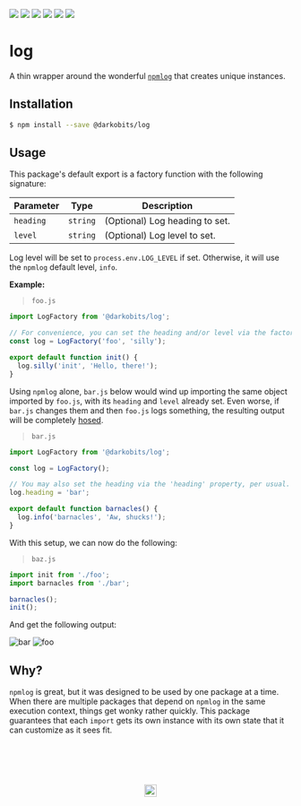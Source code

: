 [![][npm-img]][npm-url] [![][travis-img]][travis-url] [![][david-img]][david-url] [![][david-dev-img]][david-dev-url] [![][cc-img]][cc-url] [![][xo-img]][xo-url]

# log

A thin wrapper around the wonderful [`npmlog`](https://github.com/npm/npmlog) that creates unique instances.

## Installation

```bash
$ npm install --save @darkobits/log
```

## Usage

This package's default export is a factory function with the following signature:

|Parameter|Type|Description|
|---|---|---|
|`heading`|`string`|(Optional) Log heading to set.|
|`level`|`string`|(Optional) Log level to set.|

Log level will be set to `process.env.LOG_LEVEL` if set. Otherwise, it will use the `npmlog` default level, `info`.

**Example:**

> `foo.js`

```js
import LogFactory from '@darkobits/log';

// For convenience, you can set the heading and/or level via the factory function.
const log = LogFactory('foo', 'silly');

export default function init() {
  log.silly('init', 'Hello, there!');
}

```

Using `npmlog` alone, `bar.js` below would wind up importing the same object imported by `foo.js`, with its `heading` and `level` already set. Even worse, if `bar.js` changes them and then `foo.js` logs something, the resulting output will be completely [hosed](https://www.youtube.com/embed/hdBBq56T_Gc?autoplay=1&rel=0&modestbranding=1).


> `bar.js`

```js
import LogFactory from '@darkobits/log';

const log = LogFactory();

// You may also set the heading via the 'heading' property, per usual.
log.heading = 'bar';

export default function barnacles() {
  log.info('barnacles', 'Aw, shucks!');
}
```

With this setup, we can now do the following:

> `baz.js`

```js
import init from './foo';
import barnacles from './bar';

barnacles();
init();
```

And get the following output:

![bar](https://user-images.githubusercontent.com/441546/32649476-f9b915ca-c5ae-11e7-8bc8-9d7e2542640e.jpg)
![foo](https://user-images.githubusercontent.com/441546/32649473-f5303614-c5ae-11e7-871f-b7c8321ffd7c.jpg)

## Why?

`npmlog` is great, but it was designed to be used by one package at a time. When there are multiple packages that depend on `npmlog` in the same execution context, things get wonky rather quickly. This package guarantees that each `import` gets its own instance with its own state that it can customize as it sees fit.

## &nbsp;
<p align="center">
  <br>
  <img width="22" height="22" src="https://cloud.githubusercontent.com/assets/441546/25318539/db2f4cf2-2845-11e7-8e10-ef97d91cd538.png">
</p>

[npm-img]: https://img.shields.io/npm/v/@darkobits/log.svg?style=flat-square
[npm-url]: https://www.npmjs.com/package/@darkobits/log

[travis-img]: https://img.shields.io/travis/darkobits/log.svg?style=flat-square
[travis-url]: https://travis-ci.org/darkobits/log

[david-img]: https://img.shields.io/david/darkobits/log.svg?style=flat-square
[david-url]: https://david-dm.org/darkobits/log

[david-dev-img]: https://img.shields.io/david/dev/darkobits/log.svg?style=flat-square
[david-dev-url]: https://david-dm.org/darkobits/log?type=dev

[cc-img]: https://img.shields.io/badge/Conventional%20Commits-1.0.0-yellow.svg?style=flat-square
[cc-url]: https://github.com/conventional-changelog/standard-version

[xo-img]: https://img.shields.io/badge/code_style-XO-e271a5.svg?style=flat-square
[xo-url]: https://github.com/sindresorhus/xo

